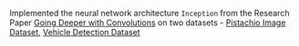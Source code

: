 Implemented the neural network architecture `Inception` from the Research Paper <a href="https://arxiv.org/abs/1409.4842v1">Going Deeper with Convolutions</a> 
on two datasets - <a href="https://www.kaggle.com/datasets/muratkokludataset/pistachio-image-dataset/code">Pistachio Image Dataset</a>,
 <a href="https://www.kaggle.com/datasets/brsdincer/vehicle-detection-image-set">Vehicle Detection Dataset</a>
